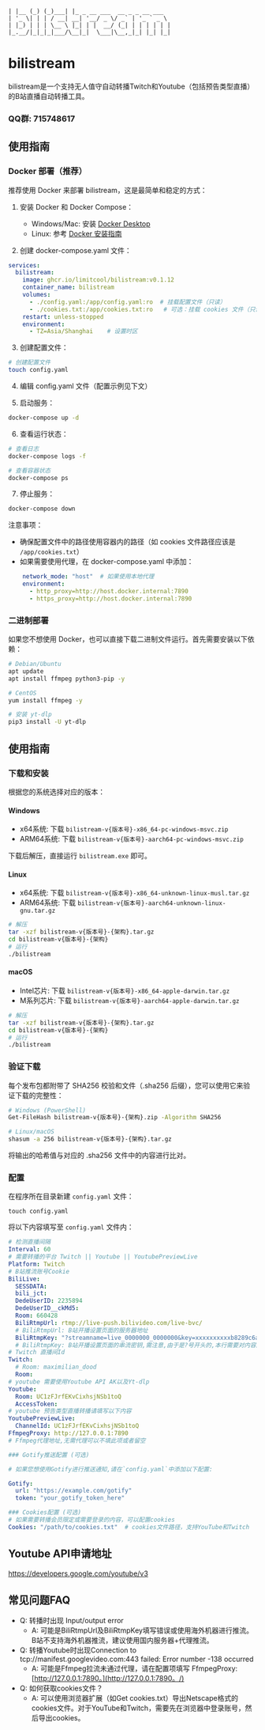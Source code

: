 ```
| |__ (_) (_)___| |_ _ __ ___  __ _ _ __ ___
| '_ \| | | / __| __| '__/ _ \/ _` | '_ ` _ \
| |_) | | | \__ \ |_| | |  __/ (_| | | | | | |
|_.__/|_|_|_|___/\__|_|  \___|\__,_|_| |_| |_|
```



# bilistream

bilistream是一个支持无人值守自动转播Twitch和Youtube（包括预告类型直播）的B站直播自动转播工具。

### QQ群: 715748617

## 使用指南

### Docker 部署（推荐）

推荐使用 Docker 来部署 bilistream，这是最简单和稳定的方式：

1. 安装 Docker 和 Docker Compose：
   - Windows/Mac: 安装 [Docker Desktop](https://www.docker.com/products/docker-desktop)
   - Linux: 参考 [Docker 安装指南](https://docs.docker.com/engine/install/)

2. 创建 docker-compose.yaml 文件：
```yaml
services:
  bilistream:
    image: ghcr.io/limitcool/bilistream:v0.1.12
    container_name: bilistream
    volumes:
      - ./config.yaml:/app/config.yaml:ro  # 挂载配置文件（只读）
      - ./cookies.txt:/app/cookies.txt:ro   # 可选：挂载 cookies 文件（只读）
    restart: unless-stopped
    environment:
      - TZ=Asia/Shanghai    # 设置时区
```

3. 创建配置文件：
```bash
# 创建配置文件
touch config.yaml
```

4. 编辑 config.yaml 文件（配置示例见下文）

5. 启动服务：
```bash
docker-compose up -d
```

6. 查看运行状态：
```bash
# 查看日志
docker-compose logs -f

# 查看容器状态
docker-compose ps
```

7. 停止服务：
```bash
docker-compose down
```

注意事项：
- 确保配置文件中的路径使用容器内的路径（如 cookies 文件路径应该是 `/app/cookies.txt`）
- 如果需要使用代理，在 docker-compose.yaml 中添加：
```yaml
    network_mode: "host"  # 如果使用本地代理
    environment:
      - http_proxy=http://host.docker.internal:7890
      - https_proxy=http://host.docker.internal:7890
```

### 二进制部署

如果您不想使用 Docker，也可以直接下载二进制文件运行。首先需要安装以下依赖：

```bash
# Debian/Ubuntu
apt update
apt install ffmpeg python3-pip -y

# CentOS
yum install ffmpeg -y

# 安装 yt-dlp
pip3 install -U yt-dlp
```

## 使用指南

### 下载和安装

根据您的系统选择对应的版本：

#### Windows
- x64系统: 下载 `bilistream-v{版本号}-x86_64-pc-windows-msvc.zip`
- ARM64系统: 下载 `bilistream-v{版本号}-aarch64-pc-windows-msvc.zip`

下载后解压，直接运行 `bilistream.exe` 即可。

#### Linux
- x64系统: 下载 `bilistream-v{版本号}-x86_64-unknown-linux-musl.tar.gz`
- ARM64系统: 下载 `bilistream-v{版本号}-aarch64-unknown-linux-gnu.tar.gz`

```bash
# 解压
tar -xzf bilistream-v{版本号}-{架构}.tar.gz
cd bilistream-v{版本号}-{架构}
# 运行
./bilistream
```

#### macOS
- Intel芯片: 下载 `bilistream-v{版本号}-x86_64-apple-darwin.tar.gz`
- M系列芯片: 下载 `bilistream-v{版本号}-aarch64-apple-darwin.tar.gz`

```bash
# 解压
tar -xzf bilistream-v{版本号}-{架构}.tar.gz
cd bilistream-v{版本号}-{架构}
# 运行
./bilistream
```

### 验证下载

每个发布包都附带了 SHA256 校验和文件（.sha256 后缀），您可以使用它来验证下载的完整性：

```bash
# Windows (PowerShell)
Get-FileHash bilistream-v{版本号}-{架构}.zip -Algorithm SHA256

# Linux/macOS
shasum -a 256 bilistream-v{版本号}-{架构}.tar.gz
```

将输出的哈希值与对应的 .sha256 文件中的内容进行比对。

### 配置

在程序所在目录新建 `config.yaml` 文件：

```
touch config.yaml
```

将以下内容填写至 `config.yaml` 文件内：


``` yaml
# 检测直播间隔
Interval: 60
# 需要转播的平台 Twitch || Youtube || YoutubePreviewLive
Platform: Twitch
# B站推流账号Cookie
BiliLive:
  SESSDATA:
  bili_jct:
  DedeUserID: 2235894
  DedeUserID__ckMd5:
  Room: 660428
  BiliRtmpUrl: rtmp://live-push.bilivideo.com/live-bvc/
  # BiliRtmpUrl: B站开播设置页面的服务器地址
  BiliRtmpKey: "?streamname=live_0000000_0000000&key=xxxxxxxxxxb8289c6acc97xxxxxxxxx&schedule=rtmp&pflag=1"
  # BiliRtmpKey: B站开播设置页面的串流密钥,需注意,由于是?号开头的,本行需要对内容加双引号
# Twitch 直播间Id
Twitch:
  # Room: maximilian_dood
  Room:
# youtube 需要使用Youtube API AK以及Yt-dlp
Youtube:
  Room: UC1zFJrfEKvCixhsjNSb1toQ
  AccessToken:
# youtube 预告类型直播转播请填写以下内容
YoutubePreviewLive:
  ChannelId: UC1zFJrfEKvCixhsjNSb1toQ
FfmpegProxy: http://127.0.0.1:7890
# Ffmpeg代理地址,无需代理可以不填此项或者留空

### Gotify推送配置 (可选)

# 如果您想使用Gotify进行推送通知,请在`config.yaml`中添加以下配置:

Gotify:
  url: "https://example.com/gotify"
  token: "your_gotify_token_here"

### Cookies配置 (可选)
# 如果需要转播会员限定或需要登录的内容，可以配置cookies
Cookies: "/path/to/cookies.txt"  # cookies文件路径，支持YouTube和Twitch
```

## Youtube API申请地址

https://developers.google.com/youtube/v3

## 常见问题FAQ

- Q: 转播时出现 Input/output error
  - A: 可能是BiliRtmpUrl及BiliRtmpKey填写错误或使用海外机器进行推流。B站不支持海外机器推流，建议使用国内服务器+代理推流。
- Q: 转播Youtube时出现Connection to tcp://manifest.googlevideo.com:443 failed: Error number -138 occurred
  - A: 可能是Ffmpeg拉流未通过代理，请在配置项填写 FfmpegProxy: [http://127.0.0.1:7890。](http://127.0.0.1:7890。/)
- Q: 如何获取cookies文件？
  - A: 可以使用浏览器扩展（如Get cookies.txt）导出Netscape格式的cookies文件。对于YouTube和Twitch，需要先在浏览器中登录账号，然后导出cookies。

